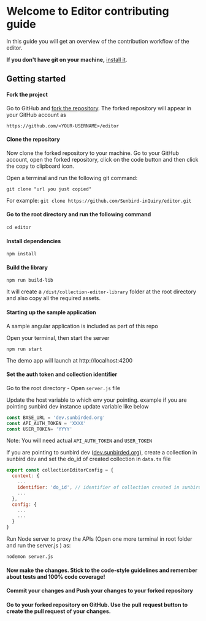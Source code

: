 # Welcome to Editor contributing guide <!-- omit in toc -->

In this guide you will get an overview of the contribution workflow of the editor.

**If you don't have git on your machine,** [install it](https://help.github.com/articles/set-up-git/).

## Getting started

#### Fork the project
Go to GitHub and [fork the repository](https://github.com/Sunbird-inQuiry/editor.git).
The forked repository will appear in your GitHub account as 

`https://github.com/<YOUR-USERNAME>/editor`
#### Clone the repository

Now clone the forked repository to your machine. Go to your GitHub account, open the forked repository, click on the code button and then click the copy to clipboard icon.

Open a terminal and run the following git command:

```
git clone "url you just copied"
```
For example: `git clone https://github.com/Sunbird-inQuiry/editor.git`

#### Go to the root directory and run the following command

```
cd editor
```

#### Install dependencies

```
npm install
```

#### Build the library

```
npm run build-lib
```

It will create a `/dist/collection-editor-library` folder at the root directory and also copy all the required assets.

#### Starting up the sample application

A sample angular application is included as part of this repo

Open your terminal, then start the server


```
npm run start
```

The demo app will launch at http://localhost:4200


#### Set the auth token and collection identifier

Go to the root directory - Open `server.js` file


Update the host variable to which env your pointing. example if you are pointing sunbird dev instance update variable like below
```javascript
const BASE_URL = 'dev.sunbirded.org'
const API_AUTH_TOKEN = 'XXXX'
const USER_TOKEN= 'YYYY'
```
Note: You will need actual `API_AUTH_TOKEN` and `USER_TOKEN`

If you are pointing to sunbird dev ([dev.sunbirded.org](https://dev.sunbirded.org/)), create a collection in sunbird dev and set the do_id of created collection in `data.ts` file

```javascript
export const collectionEditorConfig = {
  context: {
    ...
    identifier: 'do_id', // identifier of collection created in sunbird dev
    ...
  },
  config: {
    ...
    ...
  }
}
```
Run Node server to proxy the APIs (Open one more terminal in root folder and run the server.js ) as:


  ```
nodemon server.js
```

#### Now make the changes. Stick to the code-style guidelines and remember about tests and 100% code coverage!
#### Commit your changes and Push your changes to your forked repository
#### Go to your forked repository on GitHub. Use the pull request button to create the pull request of your changes.